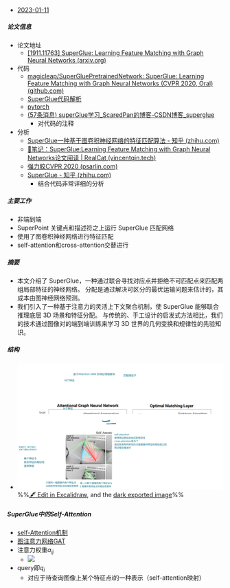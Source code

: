 
- [2023-01-11](../../日记/2023-01-11.md)
##### 论文信息
- 论文地址
	- [[1911.11763] SuperGlue: Learning Feature Matching with Graph Neural Networks (arxiv.org)](https://arxiv.org/abs/1911.11763)
- 代码
	- [magicleap/SuperGluePretrainedNetwork: SuperGlue: Learning Feature Matching with Graph Neural Networks (CVPR 2020, Oral) (github.com)](https://github.com/magicleap/SuperGluePretrainedNetwork)
	- [SuperGlue代码解析](SuperGlue代码解析.canvas)
	- [pytorch](pytorch.md)
	- [(57条消息) superGlue学习_ScaredPan的博客-CSDN博客_superglue](https://blog.csdn.net/u010949023/article/details/112846084)
		- 对代码的注释
- 分析
	- [SuperGlue一种基于图卷积神经网络的特征匹配算法 - 知乎 (zhihu.com)](https://zhuanlan.zhihu.com/p/146389956)
	- [📝笔记：SuperGlue:Learning Feature Matching with Graph Neural Networks论文阅读 | RealCat (vincentqin.tech)](https://vincentqin.tech/posts/superglue/)
	- [强力胶CVPR 2020 (psarlin.com)](https://psarlin.com/superglue/)
	- [SuperGlue - 知乎 (zhihu.com)](https://zhuanlan.zhihu.com/p/436883365?utm_id=0)
		- 结合代码非常详细的分析

##### 主要工作
- 非端到端
- SuperPoint 关键点和描述符之上运行 SuperGlue 匹配网络
- 使用了图卷积神经网络进行特征匹配
- self-attention和cross-attention交替进行
##### 摘要
- 本文介绍了 SuperGlue，一种通过联合寻找对应点并拒绝不可匹配点来匹配两组局部特征的神经网络。 分配是通过解决可区分的最优运输问题来估计的，其成本由图神经网络预测。 
- 我们引入了一种基于注意力的灵活上下文聚合机制，使 SuperGlue 能够联合推理底层 3D 场景和特征分配。 与传统的、手工设计的启发式方法相比，我们的技术通过图像对的端到端训练来学习 3D 世界的几何变换和规律性的先验知识。 

##### 结构
- ![](attachments/SuperGlue-Learning%20Feature%20Matching%20with%20Graph%20Neural%20Networks%202023-01-05%2018.34.07.excalidraw.svg)
%%[🖋 Edit in Excalidraw](attachments/SuperGlue-Learning%20Feature%20Matching%20with%20Graph%20Neural%20Networks%202023-01-05%2018.34.07.excalidraw.md), and the [dark exported image](attachments/SuperGlue-Learning%20Feature%20Matching%20with%20Graph%20Neural%20Networks%202023-01-05%2018.34.07.excalidraw.dark.svg)%%
##### SuperGlue中的Self-Attention
- [self-Attention机制](self-Attention机制.md)
- [图注意力网络GAT](../../图注意力网络GAT.md)
- 注意力权重$a_{ij}$
	- ![](attachments/Pasted%20image%2020230109174156.png)
- query即$q_{i}$
	- 对应于待查询图像上某个特征点i的一种表示（self-attention映射）

